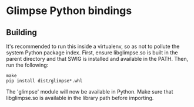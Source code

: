 # Glimpse Python bindings

## Building

It's recommended to run this inside a virtualenv, so as not to pollute the 
system Python package index. First, ensure libglimpse.so is built in the 
parent directory and that SWIG is installed and available in the PATH. Then, 
run the following:

```
make
pip install dist/glimpse*.whl
```

The 'glimpse' module will now be available in Python. Make sure that 
libglimpse.so is available in the library path before importing.
